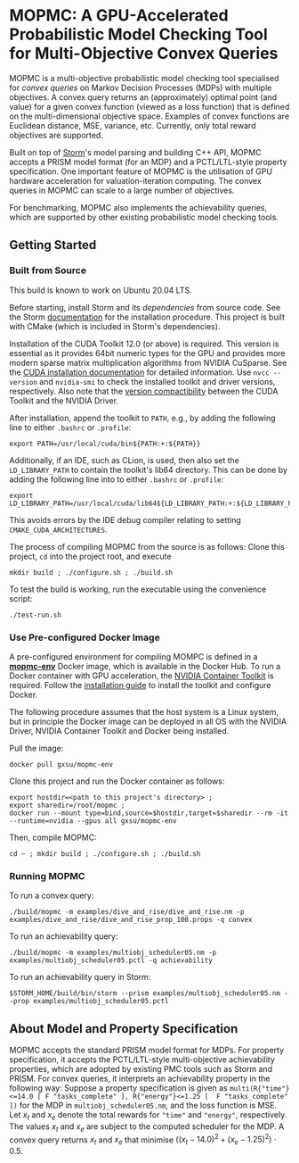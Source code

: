 # MOPMC: A GPU-Accelerated Probabilistic Model Checking Tool for Multi-Objective Convex Queries

MOPMC is a multi-objective probabilistic model checking tool specialised for _convex queries_ on 
Markov Decision Processes (MDPs) with multiple objectives.
A convex query returns an (approximately) optimal point (and value) for a given convex function (viewed as a loss function) 
that is defined on the multi-dimensional objective space.
Examples of convex functions are Euclidean distance, MSE, variance, etc.
Currently, only total reward objectives are supported.


Built on top of [Storm](https://www.stormchecker.org)'s model parsing and building C++ API, 
MOPMC accepts a PRISM model format (for an MDP) and a PCTL/LTL-style property specification.
One important feature of MOPMC is the utilisation of GPU hardware acceleration for valuation-iteration computing.
The convex queries in MOPMC can scale to a large number of objectives.

For benchmarking, MOPMC also implements the achievability queries, which are supported by other existing probabilistic model checking tools.


## Getting Started

### Built from Source

This build is known to work on Ubuntu 20.04 LTS.

Before starting, install Storm and its _dependencies_ from source code. See the Storm [documentation](https://www.stormchecker.org/documentation/obtain-storm/build.html) for the installation procedure.
This project is built with CMake (which is included in Storm's dependencies).

<!-- This project uses cmake which should be bundled with Ninja. If Ninja is available you will be able
to make use of the convenient configurations and build script.-->

Installation of the CUDA Toolkit 12.0 (or above) is required.
This version is essential as it provides 64bit numeric types for the GPU and provides more modern
sparse matrix multiplication algorithms from NVIDIA CuSparse.
See the [CUDA installation documentation](https://docs.nvidia.com/cuda/cuda-installation-guide-linux/) for detailed information.
Use `nvcc --version` and `nvidia-smi` to check the installed toolkit and driver versions, respectively. Also note that the [version compactibility](https://docs.nvidia.com/deploy/cuda-compatibility/#minor-version-compatibility) between the CUDA Toolkit and the NVIDIA Driver.
<!--
```
+---------------------------------------------------------------------------------------+
| NVIDIA-SMI 525.125.06             Driver Version: 525.125.06   CUDA Version: 12.2     |
+-----------------------------------------+----------------------+----------------------+
```
-->

After installation, append the toolkit to `PATH`, e.g., by adding the following line to either `.bashrc` or `.profile`:

```shell
export PATH=/usr/local/cuda/bin${PATH:+:${PATH}}
```

Additionally, if an IDE, such as CLion, is used, then also set the `LD_LIBRARY_PATH` to contain the toolkit's lib64 directory. This can be done by adding the following line into to  either `.bashrc` or `.profile`:
```shell
export LD_LIBRARY_PATH=/usr/local/cuda/lib64${LD_LIBRARY_PATH:+:${LD_LIBRARY_PATH}}
```
This avoids errors by the IDE debug compiler relating to setting `CMAKE_CUDA_ARCHITECTURES`.

The process of compiling MOPMC from the source is as follows:
Clone this project, `cd` into the project root, and execute

```shell
mkdir build ; ./configure.sh ; ./build.sh
```
To test the	 build is working, run the executable using the convenience script:
```shell
./test-run.sh
```
### Use Pre-configured Docker Image
A pre-configured environment for compiling MOMPC is defined in a [__mopmc-env__](https://hub.docker.com/r/gxsu/mopmc-env) 
Docker image, which is available in the Docker Hub.
To run a Docker container with GPU acceleration, the 
[NVIDIA Container Toolkit](https://docs.nvidia.com/datacenter/cloud-native/container-toolkit/latest/index.html) is required.
Follow the 
[installation guide](https://docs.nvidia.com/datacenter/cloud-native/container-toolkit/latest/install-guide.html)
to install the toolkit and configure Docker.

The following procedure assumes that the host system is a Linux system, but in principle the Docker image can be deployed in all OS with the NVIDIA Driver,
NVIDIA Container Toolkit and Docker being installed.

Pull the image:
```shell
docker pull gxsu/mopmc-env
```
Clone this project and run the Docker container as follows:
```shell
export hostdir=<path to this project's directory> ;
export sharedir=/root/mopmc ;
docker run --mount type=bind,source=$hostdir,target=$sharedir --rm -it --runtime=nvidia --gpus all gxsu/mopmc-env
```
Then, compile MOPMC:
```shell
cd ~ ; mkdir build ; ./configure.sh ; ./build.sh
```

### Running MOPMC
To run a convex query:
```shell
./build/mopmc -m examples/dive_and_rise/dive_and_rise.nm -p examples/dive_and_rise/dive_and_rise_prop_100.props -q convex 
```
To run an achievability query:
```shell
./build/mopmc -m examples/multiobj_scheduler05.nm -p examples/multiobj_scheduler05.pctl -q achievability
```
To run an achievability query in Storm:
```shell
$STORM_HOME/build/bin/storm --prism examples/multiobj_scheduler05.nm --prop examples/multiobj_scheduler05.pctl
```

## About Model and Property Specification
MOPMC accepts the standard PRISM model format for MDPs. For property specification, 
it accepts the PCTL/LTL-style multi-objective achievability properties, 
which are adopted by existing PMC tools such as Storm and PRISM. 
For convex queries, it interprets an achievability property in the following way: 
Suppose a property specification is given as
```multi(R{"time"}<=14.0 [ F "tasks_complete" ], R{"energy"}<=1.25 [  F "tasks_complete" ])```
for the MDP in `multiobj_scheduler05.nm`, and the loss function is MSE.
Let $x_t$ and $x_e$ denote the total rewards for `"time"` and `"energy"`, respectively.
The values $x_t$ and $x_e$ are subject to the computed scheduler for the MDP.
A convex query returns $x_t$ and $x_e$ that minimise $((x_t-14.0)^2 + (x_e-1.25)^2)\cdot 0.5$. 
